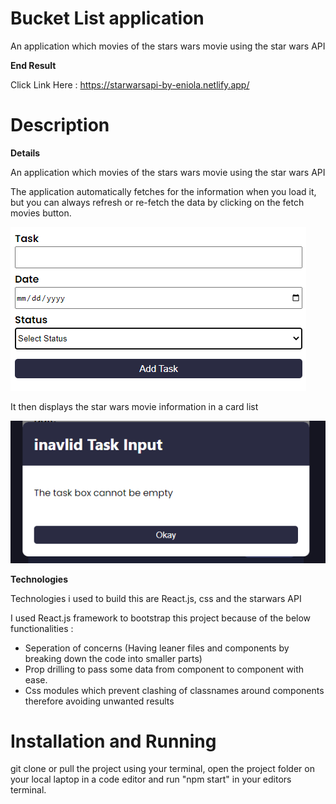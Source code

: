 # Bucket List application

An application which movies of the stars wars movie using the star wars API

**End Result**

Click Link Here : https://starwarsapi-by-eniola.netlify.app/

# Description

**Details**

An application which movies of the stars wars movie using the star wars API

The application automatically fetches for the information when you load it, but you can always refresh or re-fetch the data by clicking on the fetch movies button.

![Form](https://github.com/Eniola-Codes/Bucket-List-App/blob/main/src/asset/bucketform.png?raw=true)

It then displays the star wars movie information in a card list 

![Error messsage](https://github.com/Eniola-Codes/Bucket-List-App/blob/main/src/asset/bucketerror.png?raw=true)

**Technologies**

Technologies i used to build this are React.js, css and the starwars API

I used React.js framework to bootstrap this project because of the below functionalities : 

- Seperation of concerns (Having leaner files and components by breaking down the code into smaller parts)
- Prop drilling to pass some data from component to component with ease.
- Css modules which prevent clashing of classnames around components therefore avoiding unwanted results

# Installation and Running

git clone or pull the project using your terminal, open the project folder on your local laptop in a code editor and run "npm start" in your editors terminal.

